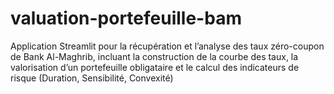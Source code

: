 # valuation-portefeuille-bam
Application Streamlit pour la récupération et l’analyse des taux zéro-coupon de Bank Al-Maghrib, incluant la construction de la courbe des taux, la valorisation d’un portefeuille obligataire et le calcul des indicateurs de risque (Duration, Sensibilité, Convexité)
